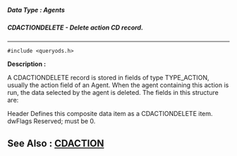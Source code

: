 ##### Data Type : Agents
##### CDACTIONDELETE - Delete action CD record.
---
```
#include <queryods.h>
```
**Description :**

A CDACTIONDELETE record is stored in fields of type TYPE_ACTION, usually the 
action field of an Agent.  When the agent containing this action is run, the 
data selected by the agent is deleted.  The fields in this structure are:

Header  Defines this composite data item as a CDACTIONDELETE item.
dwFlags Reserved;  must be 0.


**See Also :**
[CDACTION](/domino-c-api-docs/reference/Data/CDACTION)
---
